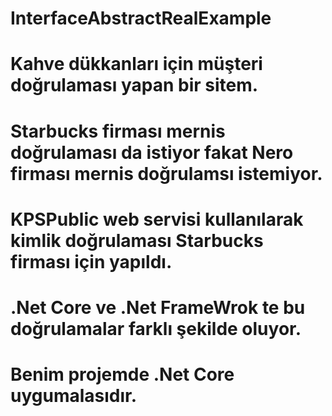 # InterfaceAbstractRealExample
# Kahve dükkanları için müşteri doğrulaması yapan bir sitem.
# Starbucks firması mernis doğrulaması da istiyor fakat Nero firması mernis doğrulamsı istemiyor.
# KPSPublic web servisi kullanılarak kimlik doğrulaması Starbucks firması için yapıldı.
# .Net Core ve .Net FrameWrok te bu doğrulamalar farklı şekilde oluyor.
# Benim projemde .Net Core uygumalasıdır. 
